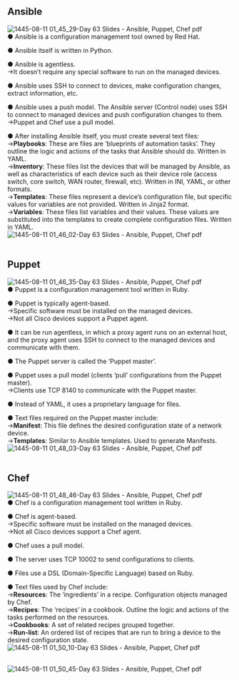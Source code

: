 ##  Ansible  

![1445-08-11 01_45_29-Day 63 Slides - Ansible, Puppet, Chef pdf](https://github.com/0xVoLk/CCNA-Note/assets/100092212/5f056712-d9d6-4e5a-aac8-b7bddee8556e)  
● Ansible is a configuration management tool owned by Red Hat.

● Ansible itself is written in Python.

● Ansible is agentless.  
→It doesn’t require any special software to run on the managed devices.

● Ansible uses SSH to connect to devices, make configuration changes, extract information, etc.

● Ansible uses a push model. The Ansible server (Control node) uses SSH to connect to managed devices and push configuration changes to them.  
→Puppet and Chef use a pull model.

● After installing Ansible itself, you must create several text files:  
→**Playbooks**: These are files are ‘blueprints of automation tasks’. They outline the logic and actions of the tasks that Ansible should do. Written in YAML.  
→**Inventory**: These files list the devices that will be managed by Ansible, as well as characteristics of each device such as their device role (access switch, core switch, WAN router, firewall, etc). Written in INI, YAML, or other formats.    
→**Templates**: These files represent a device’s configuration file, but specific values for variables are not provided. Written in Jinja2 format.    
→**Variables**: These files list variables and their values. These values are substituted into the templates to create complete configuration files. Written in YAML.  
![1445-08-11 01_46_02-Day 63 Slides - Ansible, Puppet, Chef pdf](https://github.com/0xVoLk/CCNA-Note/assets/100092212/9ad276fd-34fb-4272-8a0b-daef717c6db7)  
<br>  


##  Puppet  

![1445-08-11 01_46_35-Day 63 Slides - Ansible, Puppet, Chef pdf](https://github.com/0xVoLk/CCNA-Note/assets/100092212/a158d6e7-c2f5-4cf3-b0c1-b772c8676e34)  
● Puppet is a configuration management tool written in Ruby.

● Puppet is typically agent-based.  
→Specific software must be installed on the managed devices.  
→Not all Cisco devices support a Puppet agent.

● It can be run agentless, in which a proxy agent runs on an external host, and the proxy agent uses SSH to connect to the managed devices and communicate with them.

● The Puppet server is called the ‘Puppet master’.

● Puppet uses a pull model (clients ‘pull’ configurations from the Puppet master).  
→Clients use TCP 8140 to communicate with the Puppet master.

● Instead of YAML, it uses a proprietary language for files.

● Text files required on the Puppet master include:  
→**Manifest**: This file defines the desired configuration state of a network device.  
→**Templates**: Similar to Ansible templates. Used to generate Manifests.  
![1445-08-11 01_48_03-Day 63 Slides - Ansible, Puppet, Chef pdf](https://github.com/0xVoLk/CCNA-Note/assets/100092212/90ab5707-ad46-4423-b62e-b3bf2bc5e4d2)  
<br>  


##  Chef  

![1445-08-11 01_48_46-Day 63 Slides - Ansible, Puppet, Chef pdf](https://github.com/0xVoLk/CCNA-Note/assets/100092212/3b6ca62b-914a-4520-8f03-90fd840b783e)  
● Chef is a configuration management tool written in Ruby.

● Chef is agent-based.  
→Specific software must be installed on the managed devices.  
→Not all Cisco devices support a Chef agent.

● Chef uses a pull model.

● The server uses TCP 10002 to send configurations to clients.

● Files use a DSL (Domain-Specific Language) based on Ruby.

● Text files used by Chef include:  
→**Resources**: The ‘ingredients’ in a recipe. Configuration objects managed by Chef.  
→**Recipes**: The ‘recipes’ in a cookbook. Outline the logic and actions of the tasks performed on the resources.  
→**Cookbooks**: A set of related recipes grouped together.  
→**Run-list**: An ordered list of recipes that are run to bring a device to the desired configuration state.  
![1445-08-11 01_50_10-Day 63 Slides - Ansible, Puppet, Chef pdf](https://github.com/0xVoLk/CCNA-Note/assets/100092212/40c8b00b-1968-4cff-80e1-8cff2780d348)  
<br>  


![1445-08-11 01_50_45-Day 63 Slides - Ansible, Puppet, Chef pdf](https://github.com/0xVoLk/CCNA-Note/assets/100092212/1ef53fa4-5049-4699-8093-8b22de7bebfb)
